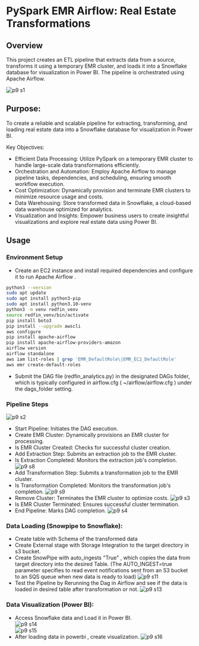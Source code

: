 # PySpark EMR Airflow: Real Estate Transformations
## Overview
This project creates an ETL pipeline that extracts data from a source, transforms it using a temporary EMR cluster, and loads it into a Snowflake database for visualization in Power BI. The pipeline is orchestrated using Apache Airflow.    

![p9 s1](https://github.com/Souvik7861/PROJECTS/assets/120063616/3274e167-2001-43ab-aaad-92dfc548a95b)

## Purpose:

To create a reliable and scalable pipeline for extracting, transforming, and loading real estate data into a Snowflake database for visualization in Power BI.      

Key Objectives:  
- Efficient Data Processing: Utilize PySpark on a temporary EMR cluster to handle large-scale data transformations efficiently.
- Orchestration and Automation: Employ Apache Airflow to manage pipeline tasks, dependencies, and scheduling, ensuring smooth workflow execution.
- Cost Optimization: Dynamically provision and terminate EMR clusters to minimize resource usage and costs.
- Data Warehousing: Store transformed data in Snowflake, a cloud-based data warehouse optimized for analytics.
- Visualization and Insights: Empower business users to create insightful visualizations and explore real estate data using Power BI.


## Usage
### Environment Setup
- Create an EC2 instance and install required dependencies and configure it to run Apache Airflow .
```bash
python3 --version
sudo apt update
sudo apt install python3-pip
sudo apt install python3.10-venv
python3 -m venv redfin_venv
source redfin_venv/bin/activate
pip install boto3
pip install --upgrade awscli
aws configure
pip install apache-airflow
pip install apache-airflow-providers-amazon
airflow version
airflow standalone
aws iam list-roles | grep 'EMR_DefaultRole\|EMR_EC2_DefaultRole'
aws emr create-default-roles
```
- Submit the DAG file (redfin_analytics.py) in the designated DAGs folder, which is typically configured in airflow.cfg ( ~/airflow/airflow.cfg ) under the dags_folder setting.

### Pipeline Steps
![p9 s2](https://github.com/Souvik7861/PROJECTS/assets/120063616/df5b6c1b-db2a-490f-bc9d-69c124cdece2)

- Start Pipeline: Initiates the DAG execution.
- Create EMR Cluster: Dynamically provisions an EMR cluster for processing.
- Is EMR Cluster Created: Checks for successful cluster creation.
- Add Extraction Step: Submits an extraction job to the EMR cluster.
- Is Extraction Completed: Monitors the extraction job's completion.
  ![p9 s8](https://github.com/Souvik7861/PROJECTS/assets/120063616/5200d0d3-1bcf-4ac5-886f-a6682452034f)
- Add Transformation Step: Submits a transformation job to the EMR cluster.
- Is Transformation Completed: Monitors the transformation job's completion.
  ![p9 s9](https://github.com/Souvik7861/PROJECTS/assets/120063616/d3fe9718-78b3-472d-a175-bebd113c9a17)
- Remove Cluster: Terminates the EMR cluster to optimize costs.
  ![p9 s3](https://github.com/Souvik7861/PROJECTS/assets/120063616/454d706f-3c83-4690-836e-11edcd5e84ae)
- Is EMR Cluster Terminated: Ensures successful cluster termination.
- End Pipeline: Marks DAG completion.
![p9 s4](https://github.com/Souvik7861/PROJECTS/assets/120063616/2b6ea42f-43f1-4e16-8667-585b7c830c54)

  
### Data Loading (Snowpipe to Snowflake): 
- Create table with Schema of the transformed data 
- Create External stage with Storage Integration to the target directory in s3 bucket.
- Create SnowPipe with auto_ingests "True" , which copies the data from target directory into the desired Table. (The AUTO_INGEST=true parameter specifies to read event notifications sent from an S3 bucket to an SQS queue when new data is ready to load)
  ![p9 s11](https://github.com/Souvik7861/PROJECTS/assets/120063616/b0b7a9ed-e25c-4857-b577-939ac3a1974b)
- Test the Pipeline by Rerunning the Dag in Airflow and see if the data is loaded in desired table after transformation or not.
  ![p9 s13](https://github.com/Souvik7861/PROJECTS/assets/120063616/63024df2-68a7-4f56-9f43-9fc72a3c223a)

### Data Visualization (Power BI):  
- Access Snowflake data and Load it in Power BI.  
![p9 s14](https://github.com/Souvik7861/PROJECTS/assets/120063616/77af8817-5c16-4b8c-9c22-21097f051e9e)  
![p9 s15](https://github.com/Souvik7861/PROJECTS/assets/120063616/90e3c282-f4b9-4f7e-819a-a05e590e4d82)
- After loading data in powerbi , create visualization.
![p9 s16](https://github.com/Souvik7861/PROJECTS/assets/120063616/7659888f-150a-46b6-aa9d-032e7dfa643a)




